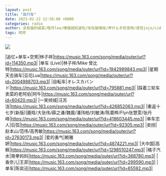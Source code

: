 ```yaml
---
layout: post
title: "自行车"
date: 2023-02-22 12:56:08 +0800
categories: radio
author: 会有猫的咸菜/橙月leo/噗嗤就知道吃/吼吼破喉咙/养什么手机宠物/感觉jojo/cidgur
tags: 珂珂
---
```

![]({{site.baseurl}}/images/cover_20230222.jpg)

|追忆+单车+空凳|林子祥|https://music.163.com/song/media/outer/url?id=114350.mp3|
|单车 (Live)|林子祥/Mike 曾比特|https://music.163.com/song/media/outer/url?id=1942989843.mp3|
|星期天去骑车|豆花Lua|https://music.163.com/song/media/outer/url?id=2004988703.mp3|
|自転车|オレスカバンド|https://music.163.com/song/media/outer/url?id=795881.mp3|
|踩着三轮车卖菜的老阿伯|阿牛|https://music.163.com/song/media/outer/url?id=60420.mp3|
|一笑倾城|汪苏泷|https://music.163.com/song/media/outer/url?id=426852063.mp3|
|重返十七岁(新版)|鹿晗/大张伟/薛之谦/魏晨/潘玮柏/刘敏涛/陈嘉桦/Flyn张慧雯/张丹峰|https://music.163.com/song/media/outer/url?id=418603445.mp3|
|单车恋人|后弦|https://music.163.com/song/media/outer/url?id=92305.mp3|
|卖拐|赵本山/范伟/高秀敏|https://music.163.com/song/media/outer/url?id=27630173.mp3|
|爱的勇气|赖雅妍|https://music.163.com/song/media/outer/url?id=4874221.mp3|
|大中国|高枫|https://music.163.com/song/media/outer/url?id=1298510247.mp3|
|橘子汽水|南拳妈妈|https://music.163.com/song/media/outer/url?id=368780.mp3|
|香奈儿|王菲|https://music.163.com/song/media/outer/url?id=299590.mp3|
|单车|陈奕迅|https://music.163.com/song/media/outer/url?id=65592.mp3|

